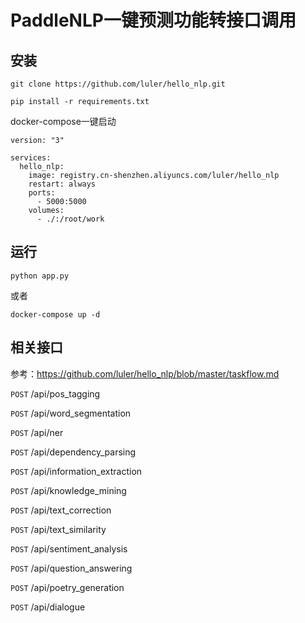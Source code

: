# PaddleNLP一键预测功能转接口调用

## 安装

```
git clone https://github.com/luler/hello_nlp.git

pip install -r requirements.txt
```
docker-compose一键启动
``` 
version: "3"

services:
  hello_nlp:
    image: registry.cn-shenzhen.aliyuncs.com/luler/hello_nlp
    restart: always
    ports:
      - 5000:5000
    volumes:
      - ./:/root/work
```

## 运行

``` 
python app.py
```
或者
``` 
docker-compose up -d
```

## 相关接口

参考：https://github.com/luler/hello_nlp/blob/master/taskflow.md

`POST` /api/pos_tagging

`POST` /api/word_segmentation

`POST` /api/ner

`POST` /api/dependency_parsing

`POST` /api/information_extraction

`POST` /api/knowledge_mining

`POST` /api/text_correction

`POST` /api/text_similarity

`POST` /api/sentiment_analysis

`POST` /api/question_answering

`POST` /api/poetry_generation

`POST` /api/dialogue